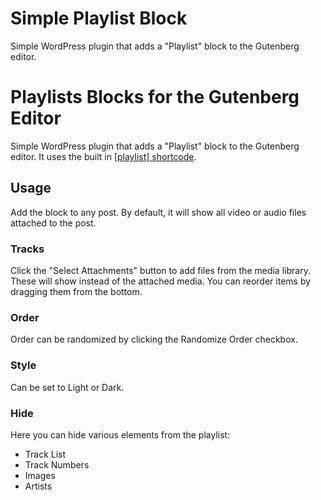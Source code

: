 # Simple Playlist Block
Simple WordPress plugin that adds a "Playlist" block to the Gutenberg editor.

# Playlists Blocks for the Gutenberg Editor
Simple WordPress plugin that adds a "Playlist" block to the Gutenberg editor. It uses the built in [[playlist] shortcode](https://codex.wordpress.org/Playlist_Shortcode).

## Usage
Add the block to any post. By default, it will show all video or audio files attached to the post.

### Tracks
Click the "Select Attachments" button to add files from the media library. These will show instead of the attached media. You can reorder items by dragging them from the bottom.

### Order
Order can be randomized by clicking the Randomize Order checkbox.

### Style
Can be set to Light or Dark.

### Hide
Here you can hide various elements from the playlist:
* Track List
* Track Numbers
* Images
* Artists
